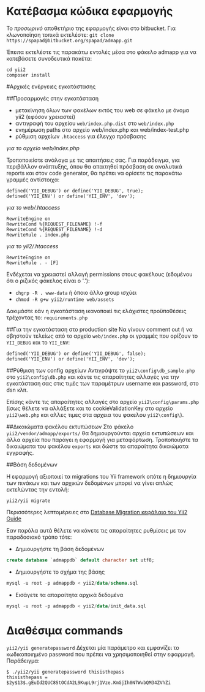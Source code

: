# Κατέβασμα κώδικα εφαρμογής 

Το _προσωρινό_ αποθετήριο της εφαρμογής είναι στο bitbucket.
Για κλωνοποίηση τοπικά εκτελέστε: 
`git clone https://spapad@bitbucket.org/spapad/admapp.git`

Έπειτα εκτελέστε τις παρακάτω εντολές μέσα στο φάκελο admapp 
για να κατεβάσετε συνοδευτικά πακέτα:
```
cd yii2
composer install 
```

#Αρχικές ενέργειες εγκατάστασης

##Προσαρμογές στην εγκατάσταση
- μετακίνηση όλων των φακέλων εκτός του web σε φάκελο με όνομα yii2 (εφόσον χρειαστεί)
- αντιγραφή του αρχείου `web/index.php.dist` στο `web/index.php` 
- ενημέρωση paths στο αρχείο web/index.php και web/index-test.php 
- ρύθμιση αρχείων `.htaccess` για έλεγχο πρόσβασης

_για το αρχείο web/index.php_

Τροποποιείστε ανάλογα με τις απαιτήσεις σας. Για παράδειγμα, για περιβάλλον ανάπτυξης, όπου θα απαιτηθεί πρόσβαση σε αναλυτικά reports και στον code generator, θα πρέπει να ορίσετε τις παρακάτω γραμμές αντίστοιχα:
```
defined('YII_DEBUG') or define('YII_DEBUG', true);
defined('YII_ENV') or define('YII_ENV', 'dev');
```

_για το web/.htaccess_
```
RewriteEngine on
RewriteCond %{REQUEST_FILENAME} !-f
RewriteCond %{REQUEST_FILENAME} !-d
RewriteRule . index.php
```

_για το yii2/.htaccess_
```
RewriteEngine on
RewriteRule . - [F]
```

Ενδέχεται να χρειαστεί αλλαγή permissions στους φακέλους
(εδομένου ότι ο ριζικός φάκελος είναι ο '.'):

* ```chgrp -R . www-data``` ή όποιο άλλο group ισχύει
* ```chmod -R g+w yii2/runtime web/assets``` 

Δοκιμάστε εάν η εγκατάσταση ικανοποιεί τις ελάχιστες προϋποθέσεις τρέχοντας το:
```requirements.php```

##Για την εγκατάσταση στο production site 
Να γίνουν comment out ή να σβηστούν τελείως από το αρχείο ```web/index.php``` οι 
γραμμές που ορίζουν το ```YII_DEBUG``` και το ```YII_ENV```:
```
defined('YII_DEBUG') or define('YII_DEBUG', false);
defined('YII_ENV') or define('YII_ENV', 'dev');
```

##Ρύθμιση των config αρχείων 
Αντιγράψτε το ```yii2\config\db_sample.php``` στο ```yii2\config\db.php``` και 
κάντε τις απαραίτητες αλλαγές για την εγκατάσταση σας στις τιμές των παραμέτρων
username και password, στο dsn κλπ.

Επίσης κάντε τις απαραίτητες αλλαγές στο αρχείο ```yii2\config\params.php``` 
(ίσως θέλετε να αλλάξετε και το cookieValidationKey στο αρχείο 
```yii2\web.php``` και αλλες τιμες στα αρχεια του φακελου ```yii2\config\```).

##Δικαιώματα φακέλου εκτυπώσεων
Στο φάκελο ```yii2/vendor/admapp/exports/``` θα δημιουργούνται αρχεία εκτυπώσεων 
και άλλα αρχεία που παράγει η εφαρμογή για μεταφόρτωση.
Τροποποιήστε τα δικαιώματα του φακέλου `exports` και δώστε τα απαραίτητα δικαιώματα εγγραφής.

##Βάση δεδομένων 

Η εφαρμογή αξιοποιεί τα migrations του Yii framework οπότε η δημιουργία των 
πινάκων και των αρχικών δεδομένων μπορεί να γίνει απλώς εκτελώντας την εντολή:
```
yii2/yii migrate
```

Περισσότερες λεπτομέρειες στο [Database Migration κεφάλαιο του Yii2 Guide](http://www.yiiframework.com/doc-2.0/guide-db-migrations.html)

Εαν παρόλα αυτά θέλετε να κάνετε τις απαραίτητες ρυθμίσεις με τον παραδοσιακό
τρόπο τότε: 
- Δημιουργήστε τη βάση δεδομένων
```sql
create database `admappdb` default character set utf8;
```
- Δημιουργήστε το σχήμα της βάσης 
```sql
mysql -u root -p admappdb < yii2/data/schema.sql 
```
- Εισάγετε τα απαραίτητα αρχικά δεδομένα
```sql
mysql -u root -p admappdb < yii2/data/init_data.sql 
```

# Διαθέσιμα commands 

```yii2/yii generatepassword```
Δέχεται μία παράμετρο και εμφανίζει το κωδικοποιημένο password που πρέπει να
χρησιμοποιηθεί στην εφαρμογή. Παράδειγμα:
```
$ ./yii2/yii generatepassword thisisthepass
thisisthepass = $2y$13$.gEuId2QUC8StOCdA2L9KupL9rj1Vze.KmGjIh0N7WvbQM34ZVhZi
```
